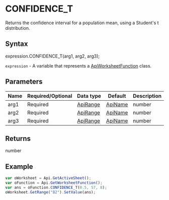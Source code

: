 # CONFIDENCE_T

Returns the confidence interval for a population mean, using a Student's t distribution.

## Syntax

expression.CONFIDENCE_T(arg1, arg2, arg3);

`expression` - A variable that represents a [ApiWorksheetFunction](../ApiWorksheetFunction.md) class.

## Parameters

| **Name** | **Required/Optional** | **Data type** | **Default** | **Description** |
| ------------- | ------------- | ------------- | ------------- | ------------- |
| arg1 | Required | [ApiRange](../../ApiRange/ApiRange.md) | [ApiName](../../ApiName/ApiName.md) | number |  | The significance level used to compute the confidence level, a number greater than 0 and less than 1. |
| arg2 | Required | [ApiRange](../../ApiRange/ApiRange.md) | [ApiName](../../ApiName/ApiName.md) | number |  | The population standard deviation for the data range and is assumed to be known. This value must be greater than 0. |
| arg3 | Required | [ApiRange](../../ApiRange/ApiRange.md) | [ApiName](../../ApiName/ApiName.md) | number |  | The sample size. |

## Returns

number

## Example



```javascript
var oWorksheet = Api.GetActiveSheet();
var oFunction = Api.GetWorksheetFunction();
var ans = oFunction.CONFIDENCE_T(0.5, 57, 8);
oWorksheet.GetRange("B2").SetValue(ans);
```
